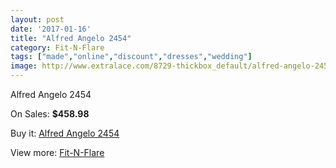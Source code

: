 ```yaml
---
layout: post
date: '2017-01-16'
title: "Alfred Angelo 2454"
category: Fit-N-Flare
tags: ["made","online","discount","dresses","wedding"]
image: http://www.extralace.com/8729-thickbox_default/alfred-angelo-2454.jpg
---
```

Alfred Angelo 2454

On Sales: **$458.98**
<a href="https://www.extralace.com/fit-n-flare/4149-alfred-angelo-2454.html"><amp-img layout="responsive" width="600" height="600" src="//www.extralace.com/8729-thickbox_default/alfred-angelo-2454.jpg" alt="Alfred Angelo 2454 0" /></a>
<a href="https://www.extralace.com/fit-n-flare/4149-alfred-angelo-2454.html"><amp-img layout="responsive" width="600" height="600" src="//www.extralace.com/8730-thickbox_default/alfred-angelo-2454.jpg" alt="Alfred Angelo 2454 1" /></a>

Buy it: [Alfred Angelo 2454](https://www.extralace.com/fit-n-flare/4149-alfred-angelo-2454.html "Alfred Angelo 2454")

View more: [Fit-N-Flare](https://www.extralace.com/4-fit-n-flare "Fit-N-Flare")